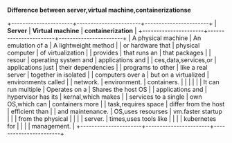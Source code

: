 **Difference between server,virtual machine,containerizationse**

+----------------------+-----------------------+-----------------------+
| **Server**           | **Virtual machine**   | **containerization**  |
+----------------------+-----------------------+-----------------------+
| A physical machine   | An emulation of a     | A lightweight method  |
| or hardware that     | physical computer     | of virtualization     |
| provides             | that runs an          | that packages         |
| resour               | operating system and  | applications and      |
| ces,data,services,or | applications just     | their dependencies    |
| programs to other    | like a real server    | together in isolated  |
| computers over a     | but on a virtualized  | environments called   |
| network.             | environment.          | containers.           |
|                      |                       |                       |
| It can run multiple  | Operates on a         | Shares the host OS    |
| applications and     | hypervisor has its    | kernal,which makes    |
| services to a single | own OS,which can      | containers more       |
| task,requires space  | differ from the host  | efficient than        |
| and maintenance.     | OS,uses resourses     | vm.faster startup     |
|                      | from the physical     |                       |
|                      | server.               | times,uses tools like |
|                      |                       | kubernetes for        |
|                      |                       | management.           |
+----------------------+-----------------------+-----------------------+
